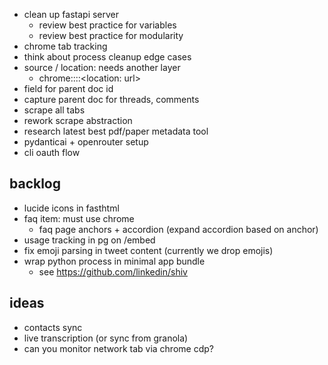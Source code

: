 - clean up fastapi server
  - review best practice for variables
  - review best practice for modularity
- chrome tab tracking
- think about process cleanup edge cases
- source / location: needs another layer 
  - chrome::<location name: twitter>::<location: url>
- field for parent doc id
- capture parent doc for threads, comments
- scrape all tabs
- rework scrape abstraction
- research latest best pdf/paper metadata tool
- pydanticai + openrouter setup
- cli oauth flow

## backlog

- lucide icons in fasthtml
- faq item: must use chrome
  - faq page anchors + accordion (expand accordion based on anchor)
- usage tracking in pg on /embed
- fix emoji parsing in tweet content (currently we drop emojis)
- wrap python process in minimal app bundle
  - see https://github.com/linkedin/shiv

## ideas

- contacts sync
- live transcription (or sync from granola)
- can you monitor network tab via chrome cdp?
